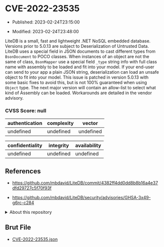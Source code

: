 # CVE-2022-23535

- Published: 2023-02-24T23:15:00

- Modified: 2023-02-24T23:48:00

LiteDB is a small, fast and lightweight .NET NoSQL embedded database. Versions prior to 5.0.13 are subject to Deserialization of Untrusted Data. LiteDB uses a special field in JSON documents to cast different types from `BsonDocument` to POCO classes. When instances of an object are not the same of class, `BsonMapper` use a special field `_type` string info with full class name with assembly to be loaded and fit into your model. If your end-user can send to your app a plain JSON string, deserialization can load an unsafe object to fit into your model. This issue is patched in version 5.0.13 with some basic fixes to avoid this, but is not 100% guaranteed when using `Object` type. The next major version will contain an allow-list to select what kind of Assembly can be loaded. Workarounds are detailed in the vendor advisory.

### CVSS Score: **null**

| authentication | complexity | vector |
| --- | --- | --- |
| undefined | undefined | undefined |

| confidentiality | integrity | availability |
| --- | --- | --- |
| undefined | undefined | undefined |

## References

* https://github.com/mbdavid/LiteDB/commit/4382ff4dd0dd8b8b16a4e37dfd29727c5f70f93f

* https://github.com/mbdavid/LiteDB/security/advisories/GHSA-3x49-g6rc-c284

<details>
<summary>About this repository</summary> 

  This repository is part of the project [Live Hack CVE](https://github.com/Live-Hack-CVE). Main website can be found [www.live-hack.org](https://www.live-hack.org) 
  
  Made by [Sn0wAlice](https://github.com/Sn0wAlice) for the people that care about security and need to have a feed of the latest CVEs. Hope you enjoy it, don't forget to star the repo and follow me on [Twitter](https://twitter.com/Sn0wAlice) and [Github](https://github.com/Sn0wAlice). And that is my [personnal website](https://www.alice-snow.me/)

  - [Home Page](https://github.com/Live-Hack-CVE)
  - [Framework](https://github.com/Live-Hack-CVE/cve-framework)
  - [CVE database](https://github.com/Live-Hack-CVE/full_database)
  - [Changelog](https://github.com/Live-Hack-CVE/Changelog)
</details>

## Brut File

* [CVE-2022-23535.json](https://raw.githubusercontent.com/Live-Hack-CVE/full_database/main/cves/2022/CVE-2022-23535.json)

